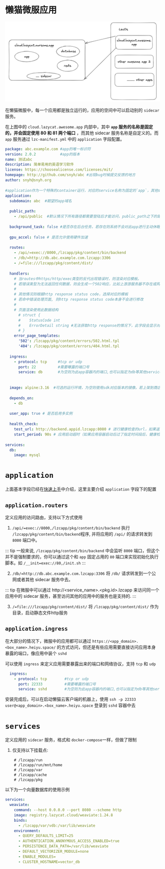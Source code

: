 # 懒猫微服应用

![lzcos应用布局](./public/lzcos-app.png)

在懒猫微服中，每一个应用都是独立运行的，应用的空间中可以启动别的 `sidecar` 服务。

在上图中的 `cloud.lazycat.awesome.app` 内部中，其中 **`app` 服务的名称是固定的，并会固定使用 80 和 81 两个端口** ，而其他 sidecar 服务名称是自定义的。而 `app` 服务通过 `lzc-manifest.yml` 中的 `application` 字段配置。

```yml
package: abc.example.com #app的唯一标识符
version: 2.0.2           #app的版本
name: 测试abc
description: 简单易用的英语学习软件
license: https://choosealicense.com/licenses/mit/
homepage: http://github.com/snyh/abc #出现bug时候提交反馈的地方
author: snyh@snyh.org

#application作为一个特殊的container运行，对应的service名称为固定的`app`，其他service可以通过此名称与app进行通讯
application:
  subdomain: abc  #期望的app域名

  public_path:
    - /api/public  #默认情况下所有路径都需要登陆后才能访问，public_path之下的路径允许非登陆情况下访问

  background_task: false #是否存在后台任务，若存在则系统不会对此app进行主动休眠等操作

  gpu_accel: false # 是否允许使用硬件加速

  routes:
    - /api/=exec://8000,/lzcapp/pkg/content/bin/backend
    - /db/=http://db.abc.example.com.lzcapp:3306
    - /=file:///lzcapp/pkg/content/dist/

  handlers:
    # 当routes中https/http/exec类型的反代出现错误时，则渲染对应模板。
    # 若错误类型为无法返回任何数据，则会生成一个502响应，比如上游游服务器不存在或网络不通等完全获取不到一个http response的情况。
    #
    # 其他情况则根据http response status code，选择对应的模板
    # 若命中错误处理页面, 则http response status code本身不会进行修改
    #
    # 页面渲染使用此数据结构
      # struct {
      #    StatusCode int
      #    ErrorDetail string #无法获取http response的情况下，此字段会显示对应错误信息，并将StatusCode设置为502
      # }
    error_page_templates:
      '502': /lzcapp/pkg/content/errors/502.html.tpl
      '404': /lzcapp/pkg/content/errors/404.html.tpl

  ingress:
    - protocol: tcp     #tcp or udp
      port: 22          #需要曝露的端口号
      service: db       #为空则为此app容器内的端口,也可以指定为db等其他service的名称


  image: alpine:3.16  #可选的运行环境，为空则使用sdk对应版本的镜像。若上架到商店，需要确保该镜像在用户端能正常访问

  depends_on:
    - db

  user_app: true # 是否启用多实例

  health_check:
    test_url: http://backend.appid.lzcapp:8080 # 进行健康检查的url，如果返回大于500则健康检查失败
    start_period: 90s # 应用启动超时（如果应用容器启动后过了指定时间段后，健康检查仍然无法通过，则视为应用启动失败）

services:
  db:
    image: mysql
```

# `application`
上面基本字段已经在[快速上手](./quick-start.md)中介绍，这里主要介绍 `application` 字段下的配置

## `application.routers`

定义应用的访问路由，支持以下方式使用

1. `/api/=exec://8000,/lzcapp/pkg/content/bin/backend` 执行 `/lzcapp/pkg/content/bin/backend`程序, 并将应用的 `/api/` 的请求转发到 `8000` 端口中。

::: tip
一般来说, `/lzcapp/pkg/content/bin/backend` 中会监听 `8000` 端口，但这个并不是强制要求的，你可以通过这个和 `app` 固定占用的 `80` 端口来实现初始化执行脚本。如 `/__init=exec://80,/init.sh`
:::

2. `/db/=http://db.abc.example.com.lzcapp:3306` 将 `/db/` 请求转发到一个公网或者其他 sidecar 服务中去。

::: tip
在微服中可以通过 http://<service_name>.<pkg.id>.lzcapp 来访问同一个应用中的 sidecar 服务，甚至访问其他的应用中的服务也是支持的.
:::

3. `/=file:///lzcapp/pkg/content/dist/` 将 `/lzcapp/pkg/content/dist/` 作为目录，启动静态文件http服务

## `application.ingress`
在大部分的情况下，微服中的应用都可以通过 `https://<app_domain>.<box_name>.heiyu.space/` 的方式访问，但还是有些应用需要直接访问应用本身暴露的端口，像应用中装个 `sshd`

可以使用 `ingress` 来定义应用需要暴露出来的端口和网络协议，支持 `tcp` 和 `udp`

```yml
  ingress:
    - protocol: tcp        #tcp or udp
      port: 22333          #需要曝露的端口号
      service: sshd        #为空则为此app容器内的端口,也可以指定为db等其他service的名称 (假设 sshd 中具有用户 user)
```

安装完成后，可以在启动懒猫云客户端的机器上，使用 `ssh -p 22333 user@<app_domain>.<box_name>.heiyu.space` 登录到 `sshd` 容器中去


# `services`

定义应用的 `sidecar` 服务，格式和 `docker-compose`一样，但做了限制

1. 仅支持以下挂载点:
```
    # /lzcapp/run
    # /lzcapp/run/mnt/home
    # /lzcapp/var
    # /lzcapp/cache
    # /lzcapp/pkg
```

以下为一个向量数据库的使用示例
```yml
services:
  weaviate:
    command: --host 0.0.0.0 --port 8080 --scheme http
    image: registry.lazycat.cloud/weaviate:1.24.8
    binds:
      - /lzcapp/var/vdb:/var/lib/weaviate
    environment:
      - QUERY_DEFAULTS_LIMIT=25
      - AUTHENTICATION_ANONYMOUS_ACCESS_ENABLED=true
      - PERSISTENCE_DATA_PATH=/var/lib/weaviate
      - DEFAULT_VECTORIZER_MODULE=none
      - ENABLE_MODULES=
      - CLUSTER_HOSTNAME=vector_db
```
